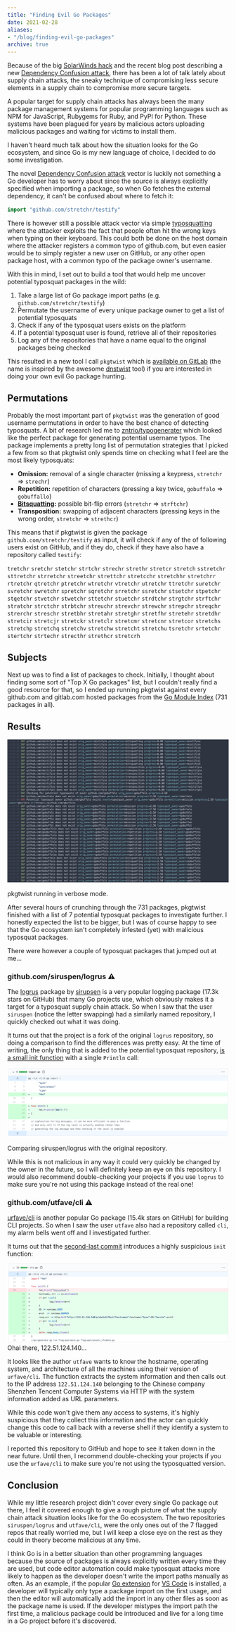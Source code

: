 ```yaml
---
title: "Finding Evil Go Packages"
date: 2021-02-28
aliases:
- "/blog/finding-evil-go-packages"
archive: true
---
```


Because of the big [SolarWinds hack](https://en.wikipedia.org/wiki/2020_United_States_federal_government_data_breach) and the recent blog post describing a new [Dependency Confusion attack](https://medium.com/@alex.birsan/dependency-confusion-4a5d60fec610), there has been a lot of talk lately about supply chain attacks, the sneaky technique of compromising less secure elements in a supply chain to compromise more secure targets.

A popular target for supply chain attacks has always been the many package management systems for popular programming languages such as NPM for JavaScript, Rubygems for Ruby, and PyPI for Python. These systems have been plagued for years by malicious actors uploading malicious packages and waiting for victims to install them.

I haven't heard much talk about how the situation looks for the Go ecosystem, and since Go is my new language of choice, I decided to do some investigation.

The novel [Dependency Confusion attack](https://medium.com/@alex.birsan/dependency-confusion-4a5d60fec610) vector is luckily not something a Go developer has to worry about since the source is always explicitly specified when importing a package, so when Go fetches the external dependency, it can't be confused about where to fetch it:

```go
import "github.com/stretchr/testify"
```

There is however still a possible attack vector via simple [typosquatting](https://en.wikipedia.org/wiki/Typosquatting) where the attacker exploits the fact that people often hit the wrong keys when typing on their keyboard. This could both be done on the host domain where the attacker registers a common typo of github.com, but even easier would be to simply register a new user on GitHub, or any other open package host, with a common typo of the package owner's username.

With this in mind, I set out to build a tool that would help me uncover potential typosquat packages in the wild:

1. Take a large list of Go package import paths (e.g. `github.com/stretchr/testify`)
2. Permutate the username of every unique package owner to get a list of potential typosquats
3. Check if any of the typosquat users exists on the platform
4. If a potential typosquat user is found, retrieve all of their repositories
5. Log any of the repositories that have a name equal to the original packages being checked

This resulted in a new tool I call `pkgtwist` which is [available on GitLab](https://gitlab.com/michenriksen/pkgtwist) (the name is inspired by the awesome [dnstwist](https://github.com/elceef/dnstwist) tool)  if you are interested in doing your own evil Go package hunting.

## Permutations

Probably the most important part of `pkgtwist` was the generation of good username permutations in order to have the best chance of detecting typosquats. A bit of research led me to [zntrio/typogenerater](https://github.com/zntrio/typogenerator) which looked like the perfect package for generating potential username typos. The package implements a pretty long list of permutation strategies that I picked a few from so that pkgtwist only spends time on checking what I feel are the most likely typosquats:

 - **Omission:** removal of a single character (missing a keypress, `stretchr` => `strechr`)
 - **Repetition:** repetition of characters (pressing a key twice, `gobuffalo` => `gobuffallo`)
 - **[Bitsquatting](https://en.wikipedia.org/wiki/Bitsquatting):** possible bit-flip errors (`stretchr` => `strftchr`)
 - **Transposition:** swapping of adjacent characters (pressing keys in the wrong order, `stretchr` => `strethcr`)

This means that if pkgtwist is given the package `github.com/stretchr/testify` as input, it will check if any of the of following users exist on GitHub, and if they do, check if they have also have a repository called `testify`:

`tretchr` `sretchr` `stetchr` `strtchr` `strechr` `strethr` `stretcr` `stretch` `sstretchr` `sttretchr` `strretchr` `streetchr` `strettchr` `stretcchr` `stretchhr` `stretchrr` `rtretchr` `qtretchr` `ptretchr` `wtretchr` `vtretchr` `utretchr` `ttretchr` `suretchr` `svretchr` `swretchr` `spretchr` `sqretchr` `srretchr` `ssretchr` `stsetchr` `stpetchr` `stqetchr` `stvetchr` `stwetchr` `sttetchr` `stuetchr` `strdtchr` `strgtchr` `strftchr` `stratchr` `strctchr` `strbtchr` `streuchr` `strevchr` `strewchr` `strepchr` `streqchr` `strerchr` `streschr` `stretbhr` `stretahr` `stretghr` `stretfhr` `stretehr` `stretdhr` `stretcir` `stretcjr` `stretckr` `stretclr` `stretcmr` `stretcnr` `stretcor` `stretchs` `stretchp` `stretchq` `stretchv` `stretchw` `stretcht` `stretchu` `tsretchr` `srtetchr` `stertchr` `strtechr` `strecthr` `strethcr` `stretcrh`

## Subjects

Next up was to find a list of packages to check. Initially, I thought about finding some sort of "Top X Go packages" list, but I couldn't really find a good resource for that, so I ended up running pkgtwist against every github.com and gitlab.com hosted packages from the [Go Module Index](https://index.golang.org/index) (731 packages in all).

## Results

<a href="pkgtwist_1.png"><img src="pkgtwist_1.png" class="image" alt="" /></a>
<figcaption class="caption">pkgtwist running in verbose mode.</figcaption>

After several hours of crunching through the 731 packages, pkgtwist finished with a list of 7 potential typosquat packages to investigate further. I honestly expected the list to be bigger, but I was of course happy to see that the Go ecosystem isn't completely infested (yet) with malicious typosquat packages.

There were however a couple of typosquat packages that jumped out at me...

### github.com/siruspen/logrus ⚠️

The [logrus](https://github.com/sirupsen/logrus/) package by [sirupsen](https://github.com/sirupsen) is a very popular logging package (17.3k stars on GitHub) that many Go projects use, which obviously makes it a target for a typosquat supply chain attack. So when I saw that the user `siruspen` (notice the letter swapping) had a similarly named repository, I quickly checked out what it was doing.

It turns out that the project is a fork of the original `logrus` repository, so doing a comparison to find the differences was pretty easy. At the time of writing, the only thing that is added to the potential typosquat repository, [is a small init function](https://github.com/sirupsen/logrus/compare/master...siruspen:master#diff-ff87b7c4777a35588053a509583d66c9f404ccbea9e1c71d2a5f224d7ad1323eR13-R16) with a single `Println` call:

<a href="sirupsen_logrus.png"><img src="siruspen_logrus.png" class="image" alt="" /></a>
<figcaption class="caption">Comparing siruspen/logrus with the original repository.</figcaption>

While this is not malicious in any way it could very quickly be changed by the owner in the future, so I will definitely keep an eye on this repository. I would also recommend double-checking your projects if you use `logrus` to make sure you're not using this package instead of the real one!

### github.com/utfave/cli ⚠️

[urfave/cli](https://github.com/urfave/cli) is another popular Go package (15.4k stars on GitHub) for building CLI projects. So when I saw the user `utfave` also had a repository called `cli`, my alarm bells went off and I investigated further.

It turns out that the [second-last commit](https://github.com/utfave/cli/commit/4af15496c49f613503d37d43b99df767f831bae1#diff-8d9ca23280f24fe6444d03ae46e7a15dd152170f32f57f978dfbdfd3cfe8ff55L26-R36) introduces a highly suspicious `init` function:

<div class="thumb-image">
  <a href="utfave_cli.png"><img src="utfave_cli.png" class="image" alt="" /></a>
  <figcaption class="caption">Ohai there, 122.51.124.140...</figcaption>
</div>

It looks like the author `utfave` wants to know the hostname, operating system, and architecture of all the machines using their version of `urfave/cli`. The function extracts the system information and then calls out to the IP address `122.51.124.140` belonging to the Chinese company Shenzhen Tencent Computer Systems via HTTP with the system information added as URL parameters.

While this code won't give them any access to systems, it's highly suspicious that they collect this information and the actor can quickly change this code to call back with a reverse shell if they identify a system to be valuable or interesting.

I reported this repository to GitHub and hope to see it taken down in the near future. Until then, I recommend double-checking your projects if you use the `urfave/cli` to make sure you're not using the typosquatted version.

## Conclusion

While my little research project didn't cover every single Go package out there, I feel it covered enough to give a rough picture of what the supply chain attack situation looks like for the Go ecosystem. The two repositories `siruspen/logrus` and `utfave/cli`, were the only ones out of the 7 flagged repos that really worried me, but I will keep a close eye on the rest as they could in theory become malicious at any time.

I think Go is in a better situation than other programming languages because the source of packages is always explicitly written every time they are used, but code editor automation could make typosquat attacks more likely to happen as the developer doesn't write the import paths manually as often. As an example, if the popular [Go extension](https://marketplace.visualstudio.com/items?itemName=golang.Go) for [VS Code](https://code.visualstudio.com/) is installed, a developer will typically only type a package import on the first usage, and then the editor will automatically add the import in any other files as soon as the package name is used. If the developer mistypes the import path the first time, a malicious package could be introduced and live for a long time in a Go project before it's discovered.
